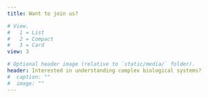 ```yaml
---
title: Want to join us?

# View.
#   1 = List
#   2 = Compact
#   3 = Card
view: 3

# Optional header image (relative to `static/media/` folder).
header: Interested in understanding complex biological systems?
#  caption: ""
#  image: ""
---
```

